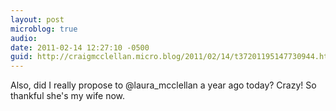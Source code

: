 ```yaml
---
layout: post
microblog: true
audio: 
date: 2011-02-14 12:27:10 -0500
guid: http://craigmcclellan.micro.blog/2011/02/14/t37201195147730944.html
---
```

Also, did I really propose to @laura_mcclellan a year ago today? Crazy! So thankful she's my wife now.
